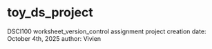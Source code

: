 # toy_ds_project
DSCI100 worksheet_version_control assignment
project creation date: October 4th, 2025
author: Vivien
